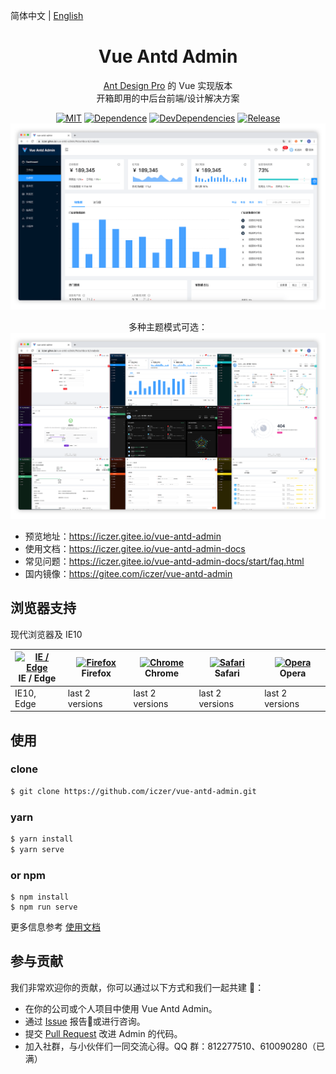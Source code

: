 <!--
 * @Descripttion:
 * @version: 1.0
 * @Author: Erik Zhang
 * @Date: 2021-02-11 20:30:49
 * @LastEditors: Erik Zhang
 * @LastEditTime: 2021-03-02 16:24:51
-->

简体中文 | [English](./README.en-US.md)

<h1 align="center">Vue Antd Admin</h1>

<div align="center">
  
[Ant Design Pro](https://github.com/ant-design/ant-design-pro) 的 Vue 实现版本  
开箱即用的中后台前端/设计解决方案

[![MIT](https://img.shields.io/github/license/iczer/vue-antd-admin)](https://github.com/iczer/vue-antd-admin/blob/master/LICENSE) [![Dependence](https://img.shields.io/david/iczer/vue-antd-admin)](https://david-dm.org/iczer/vue-antd-admin) [![DevDependencies](https://img.shields.io/david/dev/iczer/vue-antd-admin)](https://david-dm.org/iczer/vue-antd-admin?type=dev) [![Release](https://img.shields.io/github/v/release/iczer/vue-antd-admin)](https://github.com/iczer/vue-antd-admin/releases/latest) ![image](./src/assets/img/preview.png)

多种主题模式可选：  
![image](./src/assets/img/preview-nine.png)

</div>

- 预览地址：https://iczer.gitee.io/vue-antd-admin
- 使用文档：https://iczer.gitee.io/vue-antd-admin-docs
- 常见问题：https://iczer.gitee.io/vue-antd-admin-docs/start/faq.html
- 国内镜像：https://gitee.com/iczer/vue-antd-admin

## 浏览器支持

现代浏览器及 IE10

| [<img src="https://raw.githubusercontent.com/alrra/browser-logos/master/src/edge/edge_48x48.png" alt="IE / Edge" width="24px" height="24px" />](http://godban.github.io/browsers-support-badges/)</br>IE / Edge | [<img src="https://raw.githubusercontent.com/alrra/browser-logos/master/src/firefox/firefox_48x48.png" alt="Firefox" width="24px" height="24px" />](http://godban.github.io/browsers-support-badges/)</br>Firefox | [<img src="https://raw.githubusercontent.com/alrra/browser-logos/master/src/chrome/chrome_48x48.png" alt="Chrome" width="24px" height="24px" />](http://godban.github.io/browsers-support-badges/)</br>Chrome | [<img src="https://raw.githubusercontent.com/alrra/browser-logos/master/src/safari/safari_48x48.png" alt="Safari" width="24px" height="24px" />](http://godban.github.io/browsers-support-badges/)</br>Safari | [<img src="https://raw.githubusercontent.com/alrra/browser-logos/master/src/opera/opera_48x48.png" alt="Opera" width="24px" height="24px" />](http://godban.github.io/browsers-support-badges/)</br>Opera |
| --- | --- | --- | --- | --- |
| IE10, Edge | last 2 versions | last 2 versions | last 2 versions | last 2 versions |

## 使用

### clone

```bash
$ git clone https://github.com/iczer/vue-antd-admin.git
```

### yarn

```bash
$ yarn install
$ yarn serve
```

### or npm

```
$ npm install
$ npm run serve
```

更多信息参考 [使用文档](https://iczer.gitee.io/vue-antd-admin-docs)

## 参与贡献

我们非常欢迎你的贡献，你可以通过以下方式和我们一起共建 :star2:：

- 在你的公司或个人项目中使用 Vue Antd Admin。
- 通过 [Issue](https://github.com/iczer/vue-antd-admin/issues) 报告:bug:或进行咨询。
- 提交 [Pull Request](https://github.com/iczer/vue-antd-admin/pulls) 改进 Admin 的代码。
- 加入社群，与小伙伴们一同交流心得。QQ 群：812277510、610090280（已满）
